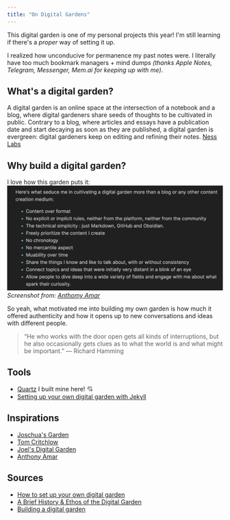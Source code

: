 ```yaml
---
title: "On Digital Gardens"
---
```


This digital garden is one of my personal projects this year! I'm still learning if there's a *proper* way of setting it up.

I realized how unconducive for permanence my past notes were. I literally have too much bookmark managers + mind dumps *(thanks Apple Notes, Telegram, Messenger, Mem.ai for keeping up with me)*.

## What's a digital garden?
A digital garden is an online space at the intersection of a notebook and a blog, where digital gardeners share seeds of thoughts to be cultivated in public. Contrary to a blog, where articles and essays have a publication date and start decaying as soon as they are published, a digital garden is evergreen: digital gardeners keep on editing and refining their notes. [Ness Labs](https://nesslabs.com/digital-garden-set-up)

## Why build a digital garden?
I love how this garden puts it:
![photo](/notes/photos/amar-garden.png)
*Screenshot from: [Anthomy Amar](https://garden.anthonyamar.fr/Welcome+in+my+mind+%F0%9F%A7%A0)*

So yeah, what motivated me into building my own garden is how much it offered authenticity and how it opens up to new conversations and ideas with different people.

> “He who works with the door open gets all kinds of interruptions, but he also occasionally gets clues as to what the world is and what might be important.” — Richard Hamming

## Tools
- [Quartz](https://quartz.jzhao.xyz/) I built mine here! 💘
- [Setting up your own digital garden with Jekyll](https://maximevaillancourt.com/blog/setting-up-your-own-digital-garden-with-jekyll)

## Inspirations
- [Joschua's Garden](https://joschuasgarden.com/)
- [Tom Critchlow](http://tomcritchlow.com/)
- [Joel's Digital Garden](https://joelhooks.com/)
- [Anthony Amar](https://garden.anthonyamar.fr/Welcome+in+my+mind+%F0%9F%A7%A0)


## Sources
- [How to set up your own digital garden](https://nesslabs.com/digital-garden-set-up)
- [A Brief History & Ethos of the Digital Garden](https://maggieappleton.com/garden-history)
- [Building a digital garden](https://tomcritchlow.com/2019/02/17/building-digital-garden/)